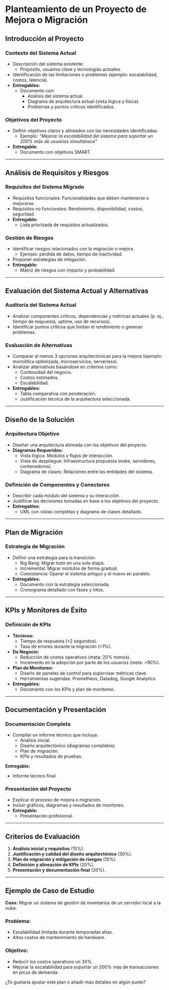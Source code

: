 # Planteamiento de un Proyecto de Mejora o Migración

## Introducción al Proyecto

### Contexto del Sistema Actual  
- Descripción del sistema existente:
  - Propósito, usuarios clave y tecnologías actuales.
- Identificación de las limitaciones o problemas (ejemplo: escalabilidad, costos, latencia).
- **Entregables:**
  - Documento con:
    - Análisis del sistema actual.
    - Diagrama de arquitectura actual (vista lógica y física).
    - Problemas y puntos críticos identificados.

### Objetivos del Proyecto
- Definir objetivos claros y alineados con las necesidades identificadas.
  - Ejemplo: *"Mejorar la escalabilidad del sistema para soportar un 200% más de usuarios simultáneos"*
- **Entregable:**
  - Documento con objetivos SMART.

---

## Análisis de Requisitos y Riesgos

### Requisitos del Sistema Migrado  
- Requisitos funcionales: Funcionalidades que deben mantenerse o mejorarse.
- Requisitos no funcionales: Rendimiento, disponibilidad, costos, seguridad.
- **Entregable:**
  - Lista priorizada de requisitos actualizados.

### Gestión de Riesgos
- Identificar riesgos relacionados con la migración o mejora.
  - Ejemplo: pérdida de datos, tiempo de inactividad.
- Proponer estrategias de mitigación.
- **Entregable:**
  - Matriz de riesgos con impacto y probabilidad.

---

## Evaluación del Sistema Actual y Alternativas

### Auditoría del Sistema Actual  
- Analizar componentes críticos, dependencias y métricas actuales (p. ej., tiempo de respuesta, uptime, uso de recursos).
- Identificar puntos críticos que limitan el rendimiento o generan problemas.

### Evaluación de Alternativas  
- Comparar al menos 3 opciones arquitectónicas para la mejora (ejemplo: monolítica optimizada, microservicios, serverless).
- Analizar alternativas basándose en criterios como:
  - Continuidad del negocio.
  - Costos estimados.
  - Escalabilidad.
- **Entregables:**
  - Tabla comparativa con ponderación.
  - Justificación técnica de la arquitectura seleccionada.

---

## Diseño de la Solución

### Arquitectura Objetivo 
- Diseñar una arquitectura alineada con los objetivos del proyecto.
- **Diagramas Requeridos:**
  - Vista lógica: Módulos y flujos de interacción.
  - Vista de despliegue: Infraestructura propuesta (nube, servidores, contenedores).
  - Diagrama de clases: Relaciones entre las entidades del sistema.

### Definición de Componentes y Conectores
- Describir cada módulo del sistema y su interacción.
- Justificar las decisiones tomadas en base a los objetivos del proyecto.
- **Entregables:**
  - UML con vistas completas y diagrama de clases detallado.

---

## Plan de Migración

### Estrategia de Migración  
- Definir una estrategia para la transición:
  - Big Bang: Migrar todo en una sola etapa.
  - Incremental: Migrar módulos de forma gradual.
  - Coexistencia: Operar el sistema antiguo y el nuevo en paralelo.
- **Entregables:**
  - Documento con la estrategia seleccionada.
  - Cronograma detallado con fases y hitos.

---

## KPIs y Monitores de Éxito

### Definición de KPIs  
- **Técnicos:**
  - Tiempo de respuesta (<2 segundos).
  - Tasa de errores durante la migración (<1%).
- **De Negocio:**
  - Reducción de costos operativos (meta: 20% menos).
  - Incremento en la adopción por parte de los usuarios (meta: >90%).
- **Plan de Monitoreo:**
  - Diseño de paneles de control para supervisar métricas clave.
  - Herramientas sugeridas: Prometheus, Datadog, Google Analytics.
- **Entregables:**
  - Documento con los KPIs y plan de monitoreo.

---

## Documentación y Presentación

### Documentación Completa 
- Compilar un informe técnico que incluya:
  - Análisis inicial.
  - Diseño arquitectónico (diagramas completos).
  - Plan de migración.
  - KPIs y resultados de pruebas.

**Entregable:**
- Informe técnico final.

### Presentación del Proyecto
- Explicar el proceso de mejora o migración.
- Incluir gráficos, diagramas y resultados de monitoreo.
- **Entregable:**
  - Presentación profesional.


---

## Criterios de Evaluación
1. **Análisis inicial y requisitos** (15%).
2. **Justificación y calidad del diseño arquitectónico** (30%).
3. **Plan de migración y mitigación de riesgos** (15%).
4. **Definición y alineación de KPIs** (20%).
6. **Presentación y documentación final** (20%).

---

## Ejemplo de Caso de Estudio

**Caso:** Migrar un sistema de gestión de inventarios de un servidor local a la nube.

### Problema:
- Escalabilidad limitada durante temporadas altas.
- Altos costos de mantenimiento de hardware.

### Objetivo:
- Reducir los costos operativos un 30%.
- Mejorar la escalabilidad para soportar un 200% más de transacciones en picos de demanda.

¿Te gustaría ajustar este plan o añadir más detalles en algún punto?
